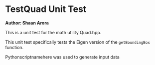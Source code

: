 # TestQuad Unit Test

**Author: Shaan Arora**

This is a unit test for the math utility Quad.hpp.

This unit test specifically tests the Eigen version of the
`getBoundingBox` function.

Pythonscriptnamehere was used to generate input data
